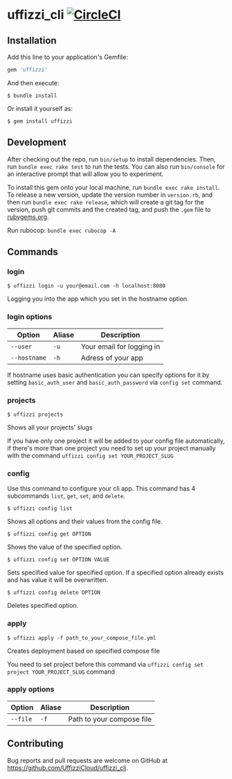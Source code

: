 # uffizzi_cli [![CircleCI](https://circleci.com/gh/UffizziCloud/uffizzi_cli/tree/master.svg?style=shield)](https://circleci.com/gh/UffizziCloud/uffizzi_cli/tree/master)

## Installation

Add this line to your application's Gemfile:

```ruby
gem 'uffizzi'
```

And then execute:

    $ bundle install

Or install it yourself as:

    $ gem install uffizzi

## Development

After checking out the repo, run `bin/setup` to install dependencies. Then, run `bundle exec rake test` to run the tests. You can also run `bin/console` for an interactive prompt that will allow you to experiment.

To install this gem onto your local machine, run `bundle exec rake install`. To release a new version, update the version number in `version.rb`, and then run `bundle exec rake release`, which will create a git tag for the version, push git commits and the created tag, and push the `.gem` file to [rubygems.org](https://rubygems.org).

Run rubocop:
`bundle exec rubocop -A`

## Commands

### login ###

```
$ uffizzi login -u your@email.com -h localhost:8080
```
Logging you into the app which you set in the hostname option.


### login options ###

Option      | Aliase          | Description
-------     | -------         | -----------
`--user`    | `-u`            | Your email for logging in
`--hostname`| `-h`            | Adress of your app

If hostname uses basic authentication you can specify options for it by setting `basic_auth_user` and `basic_auth_password` via `config set` command.

### projects ###

```
$ uffizzi projects
```

Shows all your projects' slugs

If you have only one project it will be added to your config file automatically, if there's more than one project you need to set up your project manually with the command `uffizzi config set YOUR_PROJECT_SLUG`

### config ###

Use this command to configure your cli app. This command has 4 subcommands `list`, `get`, `set`, and `delete`.

```
$ uffizzi config list
```
Shows all options and their values from the config file.

```
$ uffizzi config get OPTION
```

Shows the value of the specified option.

```
$ uffizzi config set OPTION VALUE
```

Sets specified value for specified option. If a specified option already exists and has value it will be overwritten.

```
$ uffizzi config delete OPTION
```

Deletes specified option.

### apply ###

```
$ uffizzi apply -f path_to_your_compose_file.yml
```

Creates deployment based on specified compose file

You need to set project before this command via `uffizzi config set project YOUR_PROJECT_SLUG` command

### apply options ###

Option      | Aliase          | Description
-------     | -------         | -----------
`--file`    | `-f`            | Path to your compose file

## Contributing

Bug reports and pull requests are welcome on GitHub at https://github.com/UffizziCloud/uffizzi_cli.

